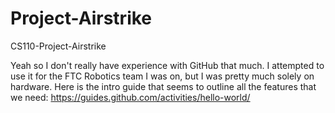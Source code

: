 # Project-Airstrike
CS110-Project-Airstrike

Yeah so I don't really have experience with GitHub that much. I attempted to use it for the FTC Robotics team I was on, but I was pretty much solely on hardware.
Here is the intro guide that seems to outline all the features that we need: https://guides.github.com/activities/hello-world/
